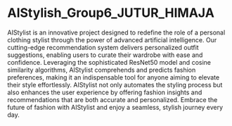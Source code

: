 # AIStylish_Group6_JUTUR_HIMAJA
AIStylist is an innovative project designed to redefine the role of a personal clothing stylist through the power of advanced artificial intelligence. Our cutting-edge recommendation system delivers personalized outfit suggestions, enabling users to curate their wardrobe with ease and confidence. Leveraging the sophisticated ResNet50 model and cosine similarity algorithms, AIStylist comprehends and predicts fashion preferences, making it an indispensable tool for anyone aiming to elevate their style effortlessly.
AIStylist not only automates the styling process but also enhances the user experience by offering fashion insights and recommendations that are both accurate and personalized. Embrace the future of fashion with AIStylist and enjoy a seamless, stylish journey every day.
